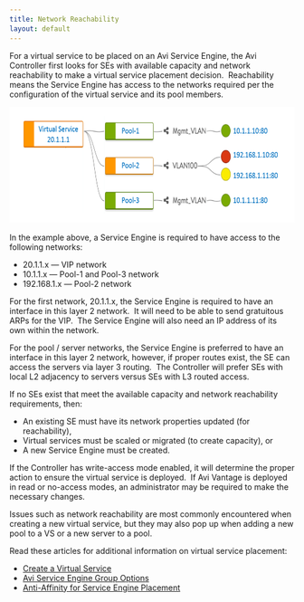 ```yaml
---
title: Network Reachability
layout: default
---
```

For a virtual service to be placed on an Avi Service Engine, the Avi Controller first looks for SEs with available capacity and network reachability to make a virtual service placement decision.  Reachability means the Service Engine has access to the networks required per the configuration of the virtual service and its pool members.

<a href="img/VSobjectModel.png"><img class="alignnone wp-image-491" src="img/VSobjectModel.png" alt="VSobjectModel" width="642" height="205"></a>

In the example above, a Service Engine is required to have access to the following networks:

* 20.1.1.x — VIP network
* 10.1.1.x — Pool-1 and Pool-3 network
* 192.168.1.x — Pool-2 network 

For the first network, 20.1.1.x, the Service Engine is required to have an interface in this layer 2 network.  It will need to be able to send gratuitous ARPs for the VIP.  The Service Engine will also need an IP address of its own within the network.

For the pool / server networks, the Service Engine is preferred to have an interface in this layer 2 network, however, if proper routes exist, the SE can access the servers via layer 3 routing.  The Controller will prefer SEs with local L2 adjacency to servers versus SEs with L3 routed access.

If no SEs exist that meet the available capacity and network reachability requirements, then:

* An existing SE must have its network properties updated (for reachability),
* Virtual services must be scaled or migrated (to create capacity), or
* A new Service Engine must be created. 

If the Controller has write-access mode enabled, it will determine the proper action to ensure the virtual service is deployed.  If Avi Vantage is deployed in read or no-access modes, an administrator may be required to make the necessary changes.

Issues such as network reachability are most commonly encountered when creating a new virtual service, but they may also pop up when adding a new pool to a VS or a new server to a pool.

Read these articles for additional information on virtual service placement:

* <a href="/docs/16.3/architectural-overview/applications/virtual-services/create-virtual-service/">Create a Virtual Service</a>
* <a href="/docs/16.3/vi-service-engine-group-options/">Avi Service Engine Group Options</a>
* <a href="/docs/16.3/nti-affinity-for-service-engine-placement/">Anti-Affinity for Service Engine Placement</a> 